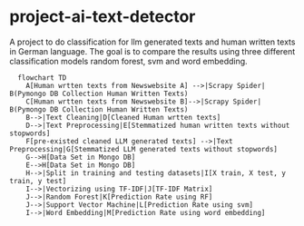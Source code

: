 # project-ai-text-detector
A project to do classification for llm generated texts and human written texts in German language.
The goal is to compare the results using three different classification models random forest, svm and word embedding.
```mermaid
  flowchart TD
    A[Human wrtten texts from Newswebsite A] -->|Scrapy Spider| B(Pymongo DB Collection Human Written Texts)
    C[Human wrtten texts from Newswebsite B]-->|Scrapy Spider| B(Pymongo DB Collection Human Written Texts)
    B-->|Text Cleaning|D[Cleaned Human wrtten texts]
    D-->|Text Preprocessing|E[Stemmatized human written texts without stopwords]
    F[pre-existed cleaned LLM generated texts] -->|Text Preprocessing|G[Stemmatized LLM generated texts without stopwords]
    G-->H[Data Set in Mongo DB]
    E-->H[Data Set in Mongo DB]
    H-->|Split in training and testing datasets|I[X train, X test, y train, y test]
    I-->|Vectorizing using TF-IDF|J[TF-IDF Matrix]
    J-->|Random Forest|K[Prediction Rate using RF]
    J-->|Support Vector Machine|L[Prediction Rate using svm]
    I-->|Word Embedding|M[Prediction Rate using word embedding]
```
